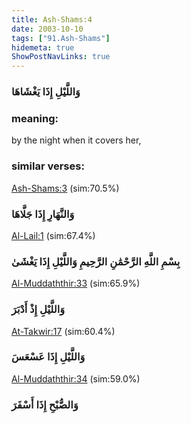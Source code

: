 ```yaml
---
title: Ash-Shams:4
date: 2003-10-10
tags: ["91.Ash-Shams"]
hidemeta: true 
ShowPostNavLinks: true 
---
```

### وَاللَّيْلِ إِذَا يَغْشَاهَا
### meaning: 
by the night when it covers her,
### similar verses: 

[Ash-Shams:3](/91/3) (sim:70.5%)

### وَالنَّهَارِ إِذَا جَلَّاهَا

[Al-Lail:1](/92/1) (sim:67.4%)

### بِسْمِ اللَّهِ الرَّحْمَٰنِ الرَّحِيمِ وَاللَّيْلِ إِذَا يَغْشَىٰ

[Al-Muddaththir:33](/74/33) (sim:65.9%)

### وَاللَّيْلِ إِذْ أَدْبَرَ

[At-Takwir:17](/81/17) (sim:60.4%)

### وَاللَّيْلِ إِذَا عَسْعَسَ

[Al-Muddaththir:34](/74/34) (sim:59.0%)

### وَالصُّبْحِ إِذَا أَسْفَرَ
